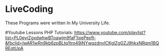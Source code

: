 # LiveCoding
These Programs were written In My University Life.

#Youtube Lessons
PHP Tutorials: https://www.youtube.com/playlist?list=PL0eyrZgxdwhwBToawjm9faF1ixePexft-&fbclid=IwAR1wRn9kb6zpBLtq1tro49iNYwqzdnvICKglZgGZJ9hkxNRqm1BQREqtUpA
